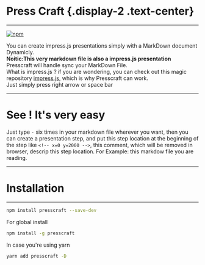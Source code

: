 <!-- x=0 y=0 z=0 -->
# Press Craft {.display-2 .text-center}

---
[![npm](https://img.shields.io/npm/v/presscraft.svg)](https://www.npmjs.com/package/presscraft)

You can create impress.js presentations simply with a MarkDown document Dynamicly.  
**Noitic:This very markdown file is also a impress.js presentation**  
Presscraft will handle sync your MarkDown File.  
What is impress.js ? if you are wondering, you can check out this magic repository [impress.js](https://github.com/impress/impress.js), which is why Presscraft can work.  
Just simply press right arrow or space bar

------
<!-- x=0 y=2000 -->
# See ! It's very easy

Just type `-` six times in your markdown file wherever you want, then you can create a presentation step, and put this step location at the beginning of the step like `<!-- x=0 y=2000 -->`, this comment, which will be removed in browser, descrip this step location. For Example:
this markdow file you are reading.

------
<!-- x=2000 y=2000 rotate=90 -->
# Installation

---
```bash
npm install presscraft --save-dev
```

For global install

```bash
npm install -g presscraft
```

In case you're using yarn

```bash
yarn add presscraft -D
```